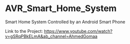 # AVR_Smart_Home_System
Smart Home System Controlled by an Android Smart Phone

Link to the Project: https://www.youtube.com/watch?v=gSRqPBkELmA&ab_channel=AhmedGomaa
